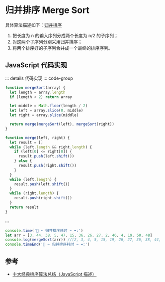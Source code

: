 # 归并排序 Merge Sort

具体算法描述如下：[归并排序](../../../直击概念/03algo/s_sort_5-mergeSort.md)

1. 把长度为 n 的输入序列分成两个长度为 n/2 的子序列；
2. 对这两个子序列分别采用归并排序；
3. 将两个排序好的子序列合并成一个最终的排序序列。

## JavaScript 代码实现

::: details 代码实现
::: code-group

```js
function mergeSort(array) {
  let length = array.length
  if (length < 2) return array

  let middle = Math.floor(length / 2)
  let left = array.slice(0, middle)
  let right = array.slice(middle)

  return merge(mergeSort(left), mergeSort(right))
}

function merge(left, right) {
  let result = []
  while (left.length && right.length) {
    if (left[0] <= right[0]) {
      result.push(left.shift())
    } else {
      result.push(right.shift())
    }
  }
  while (left.length) {
    result.push(left.shift())
  }
  while (right.length) {
    result.push(right.shift())
  }
  return result
}
```

:::

```js
console.time('🚢 ~ 归并排序耗时 ~ ➡️:')
let arr = [3, 44, 38, 5, 47, 15, 36, 26, 27, 2, 46, 4, 19, 50, 48]
console.log(mergeSort(arr)) //[2, 3, 4, 5, 15, 19, 26, 27, 36, 38, 44, 46, 47, 48, 50]
console.timeEnd('🚢 ~ 归并排序耗时 ~ ➡️:')
```

## 参考

- [十大经典排序算法总结（JavaScript 描述）](https://juejin.cn/post/6844903444365443080)
